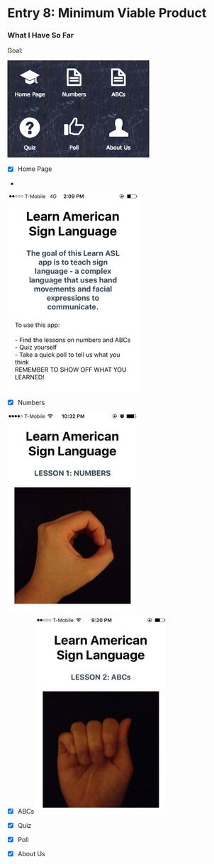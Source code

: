 # Entry 8: Minimum Viable Product
### What I Have So Far
Goal: 

![new1](/pictures/new1.png)

- [x] Home Page
- 
![Homepage](/pictures/Homepage.PNG)

- [x] Numbers

![number](/pictures/number.PNG) 

- [x] ABCs
![abc](/pictures/abc.PNG) 


- [x] Quiz 
- [x] Poll
- [x] About Us

